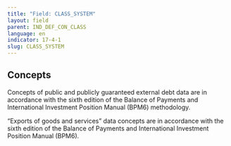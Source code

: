 ```yaml
---
title: "Field: CLASS_SYSTEM"
layout: field
parent: IND_DEF_CON_CLASS
language: en
indicator: 17-4-1
slug: CLASS_SYSTEM
---
```

## Concepts

Concepts of public and publicly guaranteed external debt data are in accordance with the sixth edition of the Balance of Payments and International Investment Position Manual (BPM6) methodology.

“Exports of goods and services” data concepts are in accordance with the sixth edition of the Balance of Payments and International Investment Position Manual (BPM6).